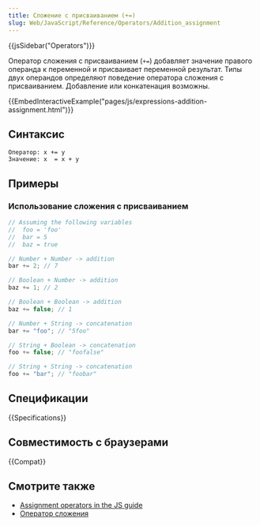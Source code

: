 ```yaml
---
title: Сложение с присваиванием (+=)
slug: Web/JavaScript/Reference/Operators/Addition_assignment
---
```


{{jsSidebar("Operators")}}

Оператор сложения с присваиванием (`+=`) добавляет значение правого операнда к переменной и присваивает переменной результат. Типы двух операндов определяют поведение оператора сложения с присваиванием. Добавление или конкатенация возможны.

{{EmbedInteractiveExample("pages/js/expressions-addition-assignment.html")}}

## Синтаксис

```
Оператор: x += y
Значение: x  = x + y
```

## Примеры

### Использование сложения с присваиванием

```js
// Assuming the following variables
//  foo = 'foo'
//  bar = 5
//  baz = true

// Number + Number -> addition
bar += 2; // 7

// Boolean + Number -> addition
baz += 1; // 2

// Boolean + Boolean -> addition
baz += false; // 1

// Number + String -> concatenation
bar += "foo"; // "5foo"

// String + Boolean -> concatenation
foo += false; // "foofalse"

// String + String -> concatenation
foo += "bar"; // "foobar"
```

## Спецификации

{{Specifications}}

## Совместимость с браузерами

{{Compat}}

## Смотрите также

- [Assignment operators in the JS guide](/ru/docs/Web/JavaScript/Guide/Expressions_and_Operators#Assignment)
- [Оператор сложения](/ru/docs/Web/JavaScript/Reference/Operators/Addition)
